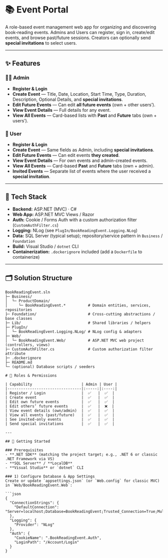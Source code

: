 # 📚 Event Portal

A role-based event management web app for organizing and discovering book-reading events. Admins and Users can register, sign in, create/edit events, and browse past/future sessions. Creators can optionally send **special invitations** to select users.

---

## ✨ Features

### 👩‍💼 Admin
- **Register & Login**
- **Create Event** — Title, Date, Location, Start Time, Type, Duration, Description, Optional Details, and **special invitations**.
- **Edit Future Events** — Can edit **all future events** (own + other users’).
- **View Event Details** — Full details for any event.
- **View All Events** — Card-based lists with **Past** and **Future** tabs (own + users’).

### 👤 User
- **Register & Login**
- **Create Event** — Same fields as Admin, including **special invitations**.
- **Edit Future Events** — Can edit events **they created**.
- **View Event Details** — For own events and admin-created events.
- **View All Events** — Card-based **Past** and **Future** tabs (own + admin).
- **Invited Events** — Separate list of events where the user received a **special invitation**.

---

## 🧱 Tech Stack

- **Backend:** ASP.NET (MVC) · C#
- **Web App:** ASP.NET MVC Views / Razor
- **Auth:** Cookie / Forms Auth with a custom authorization filter (`CustomAuthFilter.cs`)
- **Logging:** NLog (see `PlugIn/BookReadingEvent.Logging.NLog`)
- **Data:** SQL Server (typical setup); repository/service pattern in `Business` / `Foundation`
- **Build:** Visual Studio / `dotnet` CLI
- **Containerization:** `.dockerignore` included (add a `Dockerfile` to containerize)

---

## 🗂️ Solution Structure

```text
BookReadingEvent.sln
├─ Business/
│  └─ ProductDomain/
│     └─ BookReadingEvent.*          # Domain entities, services, repositories
├─ Foundation/                       # Cross-cutting abstractions / base classes
├─ Lib/                              # Shared libraries / helpers
├─ PlugIn/
│  └─ BookReadingEvent.Logging.NLog/ # NLog config & adapters
├─ Web/
│  └─ BookReadingEvent.Web/          # ASP.NET MVC web project (controllers, views)
├─ CustomAuthFilter.cs               # Custom authorization filter attribute
├─ .dockerignore
├─ README.md
└─ (optional) Database scripts / seeders

# 🔐 Roles & Permissions

| Capability                      | Admin | User |
|---------------------------------|:-----:|:----:|
| Register / Login                |  ✅   |  ✅  |
| Create event                    |  ✅   |  ✅  |
| Edit own future events          |  ✅   |  ✅  |
| Edit others’ future events      |  ✅   |  ❌  |
| View event details (own/admin)  |  ✅   |  ✅  |
| View all events (past/future)   |  ✅   |  ✅  |
| See invited-only events         |  ✅   |  ✅  |
| Send special invitations        |  ✅   |  ✅  |

---

## 🚀 Getting Started

### Prerequisites
- **.NET SDK** (matching the project target; e.g., .NET 6 or classic .NET Framework via VS)
- **SQL Server** / **LocalDB**
- **Visual Studio** or `dotnet` CLI

### 1) Configure Database & App Settings
Create or update `appsettings.json` (or `Web.config` for classic MVC) in `Web/BookReadingEvent.Web`:

```json
{
  "ConnectionStrings": {
    "DefaultConnection": "Server=localhost;Database=BookReadingEvent;Trusted_Connection=True;MultipleActiveResultSets=true"
  },
  "Logging": {
    "Provider": "NLog"
  },
  "Auth": {
    "CookieName": ".BookReadingEvent.Auth",
    "LoginPath": "/Account/Login"
  }
}
